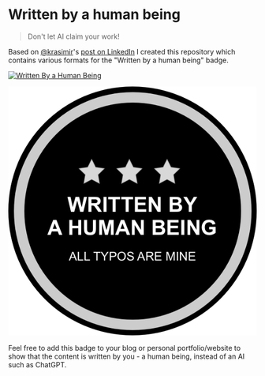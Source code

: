 # Written by a human being

> Don't let AI claim your work!

Based on [@krasimir](https://github.com/krasimir)'s [post on LinkedIn](https://www.linkedin.com/posts/krasimir-tsonev-67b8b66_chatgpt-activity-7005999761937829888-lj86/) I created this repository which contains various formats for the "Written by a human being" badge.

[![Written By a Human Being](https://img.shields.io/endpoint?url=https://raw.githubusercontent.com/scriptex/written-by-a-human-being/main/badge.json)](https://github.com/scriptex/written-by-a-human-being)

<p align="center">
  <img src="https://github.com/scriptex/written-by-a-human-being/blob/main/badge.png"  />
</p>

Feel free to add this badge to your blog or personal portfolio/website to show that the content is written by you - a human being, instead of an AI such as ChatGPT.
